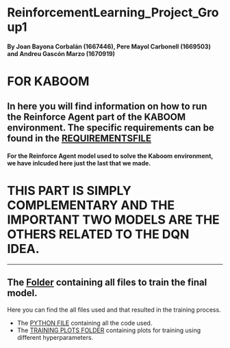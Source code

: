 # ReinforcementLearning_Project_Group1
#### By Joan Bayona Corbalán (1667446), Pere Mayol Carbonell (1669503) and Andreu Gascón Marzo (1670919)

# FOR KABOOM
## In here you will find information on how to run the Reinforce Agent part of the KABOOM environment. The specific requirements can be found in the [REQUIREMENTSFILE](fill)

#### For the Reinforce Agent model used to solve the Kaboom environment, we have inlcuded here just the last that we made. 
# THIS PART IS SIMPLY COMPLEMENTARY AND THE IMPORTANT TWO MODELS ARE THE OTHERS RELATED TO THE DQN IDEA.
--------------------------------------------------------------------------------------------------------------------------------------------------------------------------------------------------------------------------------
## The [Folder](fill) containing all files to train the final model.

Here you can find the all files used and that resulted in the training process. 
- The [PYTHON FILE](fill) containing all the code used.
- The [TRAINING PLOTS FOLDER](fill) containing plots for training using different hyperparameters.

